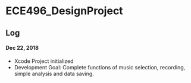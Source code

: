# ECE496_DesignProject

## Log

#### Dec 22, 2018
- Xcode Project initialized
- Development Goal: Complete functions of music selection, recording, simple analysis and data saving.
